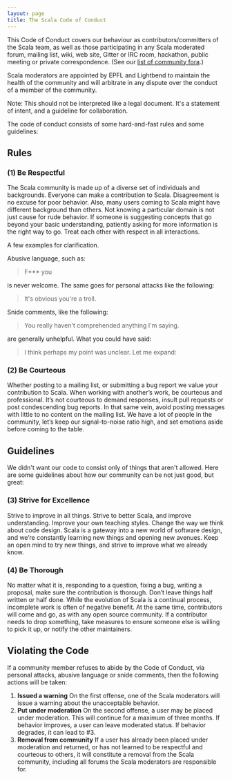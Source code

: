 ```yaml
---
layout: page
title: The Scala Code of Conduct
---
```


This Code of Conduct covers our behaviour as contributors/committers of
the Scala team, as well as those participating in any Scala moderated
forum, mailing list, wiki, web site, Gitter or IRC room, hackathon, public
meeting or private correspondence.  (See our
[list of community fora](community/).)

Scala moderators are appointed by EPFL and Lightbend to maintain the
health of the community and will arbitrate in any dispute over the
conduct of a member of the community.

Note: This should not be interpreted like a legal document.  It's a statement
of intent, and a guideline for collaboration.

The code of conduct consists of some hard-and-fast rules and some guidelines:

## Rules

### (1) Be Respectful

The Scala community is made up of a diverse set of individuals and
backgrounds. Everyone can make a contribution to Scala. Disagreement is no
excuse for poor behavior. Also, many users coming to Scala might have
different background than others. Not knowing a particular domain is not just
cause for rude behavior. If someone is suggesting concepts
that go beyond your basic understanding, patiently asking for more information
is the right way to go. Treat each other with respect in all interactions.

A few examples for clarification.

Abusive language, such as:

> F*** you

is never welcome.  The same goes for personal attacks like the following:

> It's obvious you're a troll.

Snide comments, like the following:

> You really haven't comprehended anything I'm saying.

are generally unhelpful.  What you could have said:

> I think perhaps my point was unclear.  Let me expand:

### (2) Be Courteous

Whether posting to a mailing list, or submitting a bug report we value your
contribution to Scala. When working with another’s work, be courteous and
professional. It’s not courteous to demand responses, insult pull requests
or post condescending bug reports. In that same vein, avoid posting messages
with little to no content on the mailing list. We have a lot of people in
the community, let’s keep our signal-to-noise ratio high, and set emotions
aside before coming to the table.

## Guidelines

We didn't want our code to consist only of things that aren't allowed.
Here are some guidelines about how our community can be not just
good, but great:

### (3) Strive for Excellence

Strive to improve in all things. Strive to better Scala, and improve
understanding. Improve your own teaching styles. Change the way we think about
code design. Scala is a gateway into a new world of software design, and we’re
constantly learning new things and opening new avenues. Keep an open mind
to try new things, and strive to improve what we already know.

### (4) Be Thorough

No matter what it is, responding to a question, fixing a bug, writing a
proposal, make sure the contribution is thorough. Don’t leave things half
written or half done. While the evolution of Scala is a continual process,
incomplete work is often of negative benefit. At the same time, contributors
will come and go, as with any open source community. If a contributor needs
to drop something, take measures to ensure someone else is willing to pick
it up, or notify the other maintainers.

## Violating the Code

If a community member refuses to abide by the Code of Conduct, via
personal attacks, abusive language or snide comments, then the following
actions will be taken:

1. **Issued a warning** On the first offense, one of the Scala moderators will issue a warning about the unacceptable behavior.
2. **Put under moderation** On the second offense, a user may be placed under moderation.  This will continue for a maximum of three months.  If behavior improves, a user can leave moderated status.   If behavior degrades, it can lead to #3.
3. **Removal from community** If a user has already been placed under moderation and returned, or has not learned to be respectful and courteous to others, it will constitute a removal from the Scala community, including all forums the Scala moderators are responsible for.
